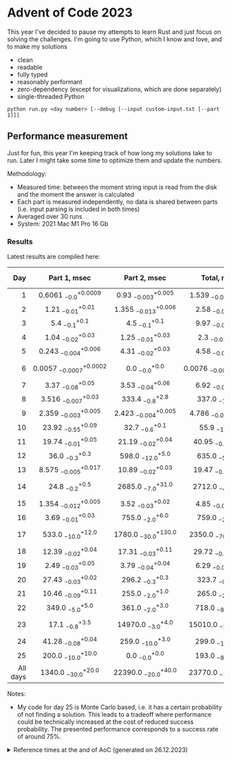 # Advent of Code 2023

This year I've decided to pause my attempts to learn Rust and just focus on solving the challenges.
I'm going to use Python, which I know and love, and to make my solutions
- clean
- readable
- fully typed
- reasonably performant
- zero-dependency (except for visualizations, which are done separately)
- single-threaded Python

```shell
python run.py <day number> [--debug [--input custom-input.txt [--part 1]]]
```

## Performance measurement

Just for fun, this year I'm keeping track of how long my solutions take to run. Later I might take some time to
optimize them and update the numbers.

Methodology:
- Measured time: between the moment string input is read from the disk and the moment the answer is calculated
- Each part is measured independently, no data is shared between parts (i.e. input parsing is included in both times)
- Averaged over 30 runs
- System: 2021 Mac M1 Pro 16 Gb 

### Results

Latest results are compiled here:

<!-- generated table start -->
**Day** | **Part 1**, msec | **Part 2**, msec | **Total**, msec | **Relative score**
---: | :---: | :---: | :---: | ---
1 | $0.6061~^{+0.0009}_{-0.0}$ | $0.93~^{+0.005}_{-0.003}$ | $1.539~^{+0.006}_{-0.004}$ | 🚀🚀🚀🚀
2 | $1.21~^{+0.01}_{-0.01}$ | $1.355~^{+0.006}_{-0.013}$ | $2.58~^{+0.02}_{-0.03}$ | 🚀🚀🚀
3 | $5.4~^{+0.1}_{-0.1}$ | $4.5~^{+0.1}_{-0.1}$ | $9.97~^{+0.11}_{-0.06}$ | 🚀🚀
4 | $1.04~^{+0.03}_{-0.02}$ | $1.25~^{+0.03}_{-0.01}$ | $2.3~^{+0.03}_{-0.03}$ | 🚀🚀🚀
5 | $0.243~^{+0.006}_{-0.004}$ | $4.31~^{+0.03}_{-0.02}$ | $4.58~^{+0.03}_{-0.02}$ | 🚀🚀🚀
6 | $0.0057~^{+0.0002}_{-0.0007}$ | $0.0~^{+0.0}_{-0.0}$ | $0.0076~^{+0.0005}_{-0.0005}$ | 🚀🚀🚀🚀🚀🚀🚀🚀🚀🚀
7 | $3.37~^{+0.05}_{-0.08}$ | $3.53~^{+0.06}_{-0.04}$ | $6.92~^{+0.11}_{-0.04}$ | 🚀🚀
8 | $3.516~^{+0.03}_{-0.007}$ | $333.4~^{+2.8}_{-0.8}$ | $337.0~^{+3.0}_{-1.0}$ | 🐢🐢🐢
9 | $2.359~^{+0.005}_{-0.003}$ | $2.423~^{+0.005}_{-0.004}$ | $4.786~^{+0.005}_{-0.004}$ | 🚀🚀🚀
10 | $23.92~^{+0.09}_{-0.55}$ | $32.7~^{+0.1}_{-0.6}$ | $55.9~^{+0.8}_{-1.3}$ | 🛹
11 | $19.74~^{+0.05}_{-0.01}$ | $21.19~^{+0.04}_{-0.02}$ | $40.95~^{+0.14}_{-0.03}$ | 🛹
12 | $36.0~^{+0.3}_{-0.3}$ | $598.0~^{+5.0}_{-12.0}$ | $635.0~^{+6.0}_{-5.0}$ | 🐢🐢🐢🐢🐢
13 | $8.575~^{+0.017}_{-0.005}$ | $10.89~^{+0.03}_{-0.02}$ | $19.47~^{+0.03}_{-0.03}$ | 🚀
14 | $24.8~^{+0.5}_{-0.2}$ | $2685.0~^{+31.0}_{-7.0}$ | $2712.0~^{+26.0}_{-4.0}$ | 🐢🐢🐢🐢🐢🐢🐢
15 | $1.354~^{+0.005}_{-0.012}$ | $3.52~^{+0.02}_{-0.03}$ | $4.85~^{+0.03}_{-0.01}$ | 🚀🚀🚀
16 | $3.69~^{+0.03}_{-0.01}$ | $755.0~^{+6.0}_{-2.0}$ | $759.0~^{+7.0}_{-2.0}$ | 🐢🐢🐢🐢🐢
17 | $533.0~^{+12.0}_{-10.0}$ | $1780.0~^{+130.0}_{-30.0}$ | $2350.0~^{+110.0}_{-70.0}$ | 🐢🐢🐢🐢🐢🐢🐢
18 | $12.39~^{+0.04}_{-0.02}$ | $17.31~^{+0.11}_{-0.03}$ | $29.72~^{+0.14}_{-0.07}$ | 🚀
19 | $2.49~^{+0.05}_{-0.03}$ | $3.79~^{+0.04}_{-0.04}$ | $6.29~^{+0.07}_{-0.07}$ | 🚀
20 | $27.43~^{+0.02}_{-0.03}$ | $296.2~^{+0.3}_{-0.3}$ | $323.7~^{+0.4}_{-0.5}$ | 🐢🐢🐢
21 | $10.46~^{+0.11}_{-0.09}$ | $255.0~^{+1.0}_{-2.0}$ | $265.0~^{+3.0}_{-2.0}$ | 🐢🐢🐢
22 | $349.0~^{+5.0}_{-5.0}$ | $361.0~^{+3.0}_{-2.0}$ | $718.0~^{+32.0}_{-8.0}$ | 🐢🐢🐢🐢🐢
23 | $17.1~^{+3.5}_{-0.8}$ | $14970.0~^{+4.0}_{-3.0}$ | $15010.0~^{+20.0}_{-20.0}$ | 🐢🐢🐢🐢🐢🐢🐢🐢🐢🐢
24 | $41.28~^{+0.04}_{-0.08}$ | $259.0~^{+3.0}_{-10.0}$ | $299.0~^{+4.0}_{-13.0}$ | 🐢🐢🐢
25 | $200.0~^{+10.0}_{-10.0}$ | $0.0~^{+0.0}_{-0.0}$ | $193.0~^{+23.0}_{-8.0}$ | 🐢🐢
All days | $1340.0~^{+20.0}_{-30.0}$ | $22390.0~^{+40.0}_{-20.0}$ | $23770.0~^{+30.0}_{-10.0}$ | 
<!-- generated table end -->

Notes:
- My code for day 25 is Monte Carlo based, i.e. it has a certain probability of not finding a solution. This leads to a tradeoff where performance could be technically increased at the cost of reduced success probability. The presented performance corresponds to a success rate of around 75%.

<details>
<summary>
Reference times at the and of AoC (generated on 26.12.2023)
</summary>

<!-- reference table start -->
**Day** | **Part 1**, msec | **Part 2**, msec | **Total**, msec | **Relative score**
---: | :---: | :---: | :---: | ---
1 | $0.806~^{+0.004}_{-0.002}$ | $1.109~^{+0.006}_{-0.003}$ | $1.648~^{+0.009}_{-0.002}$ | 🚀🚀🚀🚀
2 | $1.453~^{+0.053}_{-0.004}$ | $2.0~^{+0.01}_{-0.01}$ | $3.71~^{+0.08}_{-0.01}$ | 🚀🚀🚀
3 | $5.41~^{+0.2}_{-0.03}$ | $4.462~^{+0.063}_{-0.009}$ | $10.0~^{+0.1}_{-0.2}$ | 🚀🚀
4 | $1.028~^{+0.009}_{-0.005}$ | $1.24~^{+0.016}_{-0.006}$ | $2.26~^{+0.01}_{-0.02}$ | 🚀🚀🚀🚀
5 | $0.2497~^{+0.0028}_{-0.0002}$ | $4.265~^{+0.019}_{-0.009}$ | $4.494~^{+0.018}_{-0.005}$ | 🚀🚀🚀
6 | $0.006~^{+0.0}_{-0.0007}$ | $0.0021~^{+0.0002}_{-0.0}$ | $0.008~^{+0.0002}_{-0.0006}$ | 🚀🚀🚀🚀🚀🚀🚀🚀🚀🚀
7 | $3.3~^{+0.05}_{-0.02}$ | $3.69~^{+0.08}_{-0.04}$ | $7.16~^{+0.09}_{-0.07}$ | 🚀🚀
8 | $3.559~^{+0.019}_{-0.005}$ | $334.6~^{+2.1}_{-0.7}$ | $337.3~^{+1.5}_{-0.8}$ | 🐢🐢🐢
9 | $2.43~^{+0.03}_{-0.02}$ | $2.47~^{+0.03}_{-0.03}$ | $4.91~^{+0.02}_{-0.04}$ | 🚀🚀🚀
10 | $24.2~^{+0.2}_{-0.2}$ | $31.4~^{+0.3}_{-0.2}$ | $55.4~^{+0.6}_{-0.5}$ | 🛹
11 | $20.25~^{+0.08}_{-0.11}$ | $22.0~^{+0.2}_{-0.2}$ | $42.5~^{+0.2}_{-0.3}$ | 🛹
12 | $37.5~^{+0.7}_{-1.0}$ | $620.0~^{+10.0}_{-20.0}$ | $664.0~^{+14.0}_{-10.0}$ | 🐢🐢🐢🐢
13 | $8.692~^{+0.035}_{-0.01}$ | $11.0~^{+0.03}_{-0.04}$ | $19.7~^{+0.13}_{-0.03}$ | 🚀
14 | $29.6~^{+0.6}_{-0.1}$ | $3710.0~^{+20.0}_{-70.0}$ | $3750.0~^{+20.0}_{-100.0}$ | 🐢🐢🐢🐢🐢🐢🐢
15 | $1.39~^{+0.02}_{-0.03}$ | $3.62~^{+0.05}_{-0.12}$ | $4.98~^{+0.08}_{-0.07}$ | 🚀🚀🚀
16 | $15.4~^{+0.3}_{-0.1}$ | $2760.0~^{+30.0}_{-20.0}$ | $2780.0~^{+30.0}_{-10.0}$ | 🐢🐢🐢🐢🐢🐢🐢
17 | $560.0~^{+20.0}_{-20.0}$ | $1866.0~^{+9.0}_{-41.0}$ | $2430.0~^{+40.0}_{-90.0}$ | 🐢🐢🐢🐢🐢🐢🐢
18 | $14.17~^{+0.04}_{-0.04}$ | $17.37~^{+0.03}_{-0.04}$ | $31.62~^{+0.03}_{-0.08}$ | 🚀
19 | $6.13~^{+0.06}_{-0.07}$ | $3.79~^{+0.07}_{-0.05}$ | $6.26~^{+0.09}_{-0.06}$ | 🚀🚀🚀
20 | $27.39~^{+0.11}_{-0.05}$ | $296.4~^{+1.7}_{-0.3}$ | $323.7~^{+1.9}_{-0.4}$ | 🐢🐢🐢
21 | $10.42~^{+0.09}_{-0.06}$ | $250.0~^{+2.3}_{-1.0}$ | $261.0~^{+2.0}_{-2.0}$ | 🐢🐢🐢
22 | $435.0~^{+8.0}_{-6.0}$ | $455.0~^{+9.0}_{-6.0}$ | $880.0~^{+13.0}_{-6.0}$ | 🐢🐢🐢🐢🐢
23 | $16.9~^{+0.2}_{-0.2}$ | $16500.0~^{+100.0}_{-100.0}$ | $16550.0~^{+20.0}_{-30.0}$ | 🐢🐢🐢🐢🐢🐢🐢🐢🐢🐢
24 | $42.72~^{+0.14}_{-0.03}$ | $5750.0~^{+70.0}_{-30.0}$ | $5660.0~^{+70.0}_{-20.0}$ | 🐢🐢🐢🐢🐢🐢🐢🐢
25 | $4118.0~^{+7.0}_{-114.0}$ | $0.0005~^{+0.001}_{-0.0}$ | $4138.0~^{+5.0}_{-3.0}$ | 🐢🐢🐢🐢🐢🐢🐢🐢
All days | $5390.0~^{+20.0}_{-70.0}$ | $32410.0~^{+100.0}_{-240.0}$ | $37400.0~^{+100.0}_{-1200.0}$ | 
<!-- reference table end -->

</details>